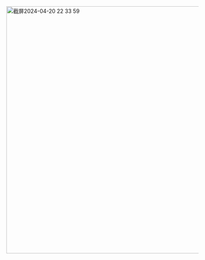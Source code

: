 <img width="648" alt="截屏2024-04-20 22 33 59" src="https://github.com/xkong-study/reggie_delivery_note/assets/100473178/61afbad1-f52d-401e-b89f-ac58af9d8307">
